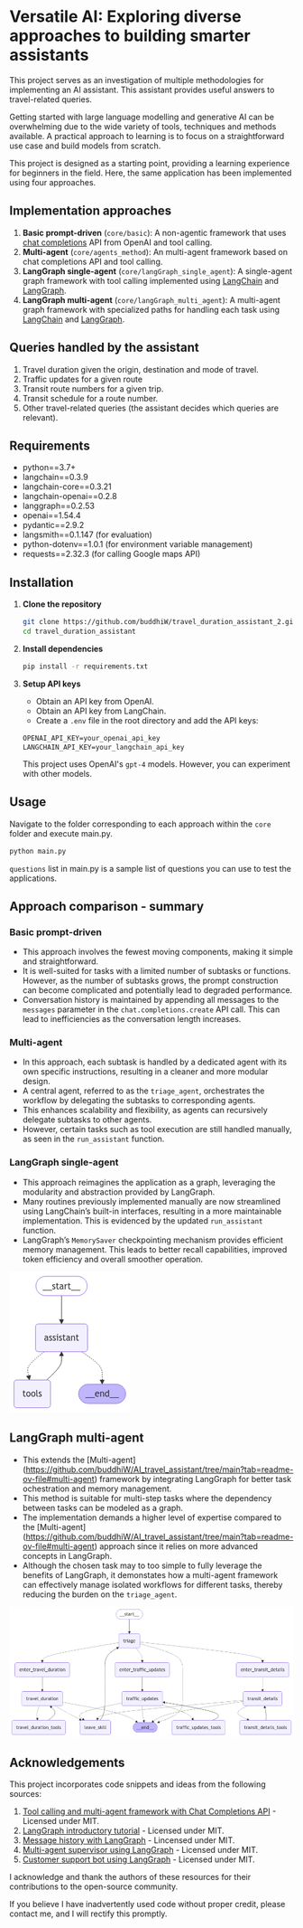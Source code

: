 # Versatile AI: Exploring diverse approaches to building smarter assistants

This project serves as an investigation of multiple methodologies for implementing an AI assistant. This assistant provides useful answers to travel-related queries.

Getting started with large language modelling and generative AI can be overwhelming due to the wide variety of tools, techniques and methods available. A practical approach to learning is to focus on a straightforward use case and build models from scratch. 

This project is designed as a starting point, providing a learning experience for beginners in the field. Here, the same application has been implemented using four approaches.

## Implementation approaches
1. **Basic prompt-driven** (`core/basic`): A non-agentic framework that uses [chat completions](https://platform.openai.com/docs/guides/text-generation) API from OpenAI and tool calling.
2. **Multi-agent** (`core/agents_method`): An multi-agent framework based on chat completions API and tool calling.
3. **LangGraph single-agent** (`core/langGraph_single_agent`): A single-agent graph framework with tool calling implemented using [LangChain](https://python.langchain.com/docs/introduction/) and [LangGraph](https://langchain-ai.github.io/langgraph/).
4. **LangGraph multi-agent** (`core/langGraph_multi_agent`): A multi-agent graph framework with specialized paths for handling each task using [LangChain](https://python.langchain.com/docs/introduction/) and [LangGraph](https://langchain-ai.github.io/langgraph/).

## Queries handled by the assistant
1. Travel duration given the origin, destination and mode of travel.
2. Traffic updates for a given route
3. Transit route numbers for a given trip.
4. Transit schedule for a route number.
5. Other travel-related queries (the assistant decides which queries are relevant).

## Requirements

- python==3.7+
- langchain==0.3.9
- langchain-core==0.3.21
- langchain-openai==0.2.8
- langgraph==0.2.53
- openai==1.54.4
- pydantic==2.9.2
- langsmith==0.1.147 (for evaluation)
- python-dotenv==1.0.1 (for environment variable management)
- requests==2.32.3 (for calling Google maps API)

## Installation

1. **Clone the repository**

    ```bash
    git clone https://github.com/buddhiW/travel_duration_assistant_2.git
    cd travel_duration_assistant
    ```

2. **Install dependencies**

    ```bash
    pip install -r requirements.txt
    ```

3. **Setup API keys**

    - Obtain an API key from OpenAI.
    - Obtain an API key from LangChain.
    - Create a `.env` file in the root directory and add the API keys:

    ```
    OPENAI_API_KEY=your_openai_api_key
    LANGCHAIN_API_KEY=your_langchain_api_key
    ```
    This project uses OpenAI's `gpt-4` models. However, you can experiment with other models.

## Usage

Navigate to the folder corresponding to each approach within the `core` folder and execute main.py.

```bash
python main.py
```

`questions` list in main.py is a sample list of questions you can use to test the applications.

## Approach comparison - summary

### Basic prompt-driven
- This approach involves the fewest moving components, making it simple and straightforward. 
- It is well-suited for tasks with a limited number of subtasks or functions. However, as the number of subtasks grows, the prompt construction can become complicated and potentially lead to degraded performance.
- Conversation history is maintained by appending all messages to the `messages` parameter in the `chat.completions.create` API call. This can lead to inefficiencies as the conversation length increases.
  
### Multi-agent
- In this approach, each subtask is handled by a dedicated agent with its own specific instructions, resulting in a cleaner and more modular design.
- A central agent, referred to as the `triage_agent`, orchestrates the workflow by delegating the subtasks to corresponding agents.
- This enhances scalability and flexibility, as agents can recursively delegate subtasks to other agents.
- However, certain tasks such as tool execution are still handled manually, as seen in the `run_assistant` function.

### LangGraph single-agent
- This approach reimagines the application as a graph, leveraging the modularity and abstraction provided by LangGraph.
- Many routines previously implemented manually are now streamlined using LangChain’s built-in interfaces, resulting in a more maintainable implementation. This is evidenced by the updated `run_assistant` function.
- LangGraph’s `MemorySaver` checkpointing mechanism provides efficient memory management. This leads to better recall capabilities, improved token efficiency and overall smoother operation.

![Single-agent system architecture](images/single_agent.png "LangGraph based single-agent architecture")

## LangGraph multi-agent
- This extends the [Multi-agent] (https://github.com/buddhiW/AI_travel_assistant/tree/main?tab=readme-ov-file#multi-agent) framework by integrating LangGraph for better task ochestration and memory management. 
- This method is suitable for multi-step tasks where the dependency between tasks can be modeled as a graph. 
- The implementation demands a higher level of expertise compared to the [Multi-agent] (https://github.com/buddhiW/AI_travel_assistant/tree/main?tab=readme-ov-file#multi-agent) approach since it relies on more advanced concepts in LangGraph.
- Although the chosen task may to too simple to fully leverage the benefits of LangGraph, it demonstates how a multi-agent framework can effectively manage isolated workflows for different tasks, thereby reducing the burden on the `triage_agent`.

![Multi-agent system architecture](images/multi_agent.png "LangGraph based multi-agent architecture")

## Acknowledgements

This project incorporates code snippets and ideas from the following sources:

1. [Tool calling and multi-agent framework with Chat Completions API](https://cookbook.openai.com/examples/orchestrating_agents?utm_source=www.therundown.ai&utm_medium=newsletter&utm_campaign=anthropic-ceo-predicts-ai-utopia&_bhlid=db30852b7747db2f62cd8fde276efcf151c6c21a) - Licensed under MIT.
2. [LangGraph introductory tutorial](https://langchain-ai.github.io/langgraph/tutorials/introduction/) - Licensed under MIT.
3. [Message history with LangGraph](https://python.langchain.com/docs/how_to/message_history/) - Lincensed under MIT.
4. [Multi-agent supervisor using LangGraph](https://github.com/langchain-ai/langgraph/blob/main/docs/docs/tutorials/multi_agent/agent_supervisor.ipynb) - Licensed under MIT.
5. [Customer support bot using LangGraph](https://langchain-ai.github.io/langgraph/tutorials/customer-support/customer-support/) - Licensed under MIT.

I acknowledge and thank the authors of these resources for their contributions to the open-source community.

If you believe I have inadvertently used code without proper credit, please contact me, and I will rectify this promptly.